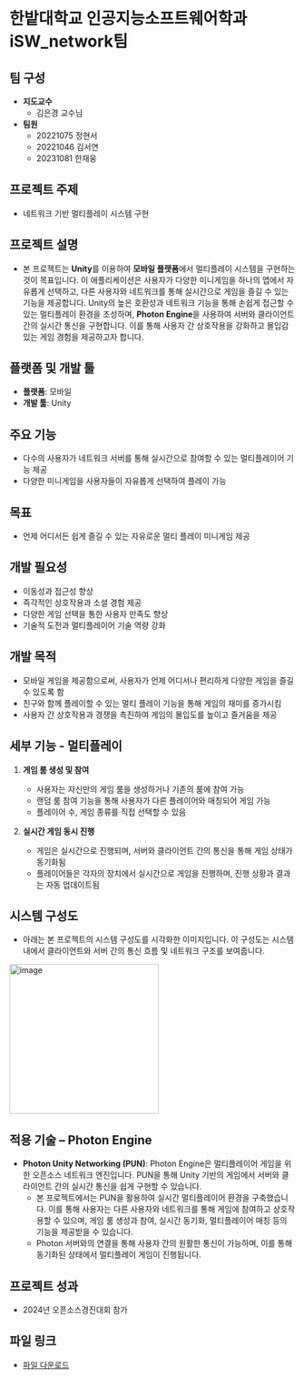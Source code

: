 # 한밭대학교 인공지능소프트웨어학과 iSW_network팀

## 팀 구성
- **지도교수**
  - 김은경 교수님
- **팀원**
  - 20221075 정현서
  - 20221046 김서연
  - 20231081 한재웅

## 프로젝트 주제
- 네트워크 기반 멀티플레이 시스템 구현

## 프로젝트 설명
- 본 프로젝트는 **Unity**를 이용하여 **모바일 플랫폼**에서 멀티플레이 시스템을 구현하는 것이 목표입니다. 이 애플리케이션은 사용자가 다양한 미니게임을 하나의 앱에서 자유롭게 선택하고, 다른 사용자와 네트워크를 통해 실시간으로 게임을 즐길 수 있는 기능을 제공합니다. Unity의 높은 호환성과 네트워크 기능을 통해 손쉽게 접근할 수 있는 멀티플레이 환경을 조성하며, **Photon Engine**을 사용하여 서버와 클라이언트 간의 실시간 통신을 구현합니다. 이를 통해 사용자 간 상호작용을 강화하고 몰입감 있는 게임 경험을 제공하고자 합니다.

## 플랫폼 및 개발 툴
- **플랫폼**: 모바일
- **개발 툴**: Unity

## 주요 기능
- 다수의 사용자가 네트워크 서버를 통해 실시간으로 참여할 수 있는 멀티플레이어 기능 제공
- 다양한 미니게임을 사용자들이 자유롭게 선택하여 플레이 가능

## 목표
- 언제 어디서든 쉽게 즐길 수 있는 자유로운 멀티 플레이 미니게임 제공

## 개발 필요성
- 이동성과 접근성 향상
- 즉각적인 상호작용과 소셜 경험 제공
- 다양한 게임 선택을 통한 사용자 만족도 향상
- 기술적 도전과 멀티플레이어 기술 역량 강화

## 개발 목적
- 모바일 게임을 제공함으로써, 사용자가 언제 어디서나 편리하게 다양한 게임을 즐길 수 있도록 함
- 친구와 함께 플레이할 수 있는 멀티 플레이 기능을 통해 게임의 재미를 증가시킴
- 사용자 간 상호작용과 경쟁을 촉진하여 게임의 몰입도를 높이고 즐거움을 제공

## 세부 기능 - 멀티플레이
1. **게임 룸 생성 및 참여**
   - 사용자는 자신만의 게임 룸을 생성하거나 기존의 룸에 참여 가능
   - 랜덤 룸 참여 기능을 통해 사용자가 다른 플레이어와 매칭되어 게임 가능
   - 플레이어 수, 게임 종류를 직접 선택할 수 있음

2. **실시간 게임 동시 진행**
   - 게임은 실시간으로 진행되며, 서버와 클라이언트 간의 통신을 통해 게임 상태가 동기화됨
   - 플레이어들은 각자의 장치에서 실시간으로 게임을 진행하며, 진행 상황과 결과는 자동 업데이트됨

## 시스템 구성도
- 아래는 본 프로젝트의 시스템 구성도를 시각화한 이미지입니다. 이 구성도는 시스템 내에서 클라이언트와 서버 간의 통신 흐름 및 네트워크 구조를 보여줍니다.
<img width="263" alt="image" src="https://github.com/user-attachments/assets/e1b723d0-80ae-44bb-8f98-693bf3c1c722">


## 적용 기술 – Photon Engine
- **Photon Unity Networking (PUN)**: Photon Engine은 멀티플레이어 게임을 위한 오픈소스 네트워크 엔진입니다. PUN을 통해 Unity 기반의 게임에서 서버와 클라이언트 간의 실시간 통신을 쉽게 구현할 수 있습니다.
   - 본 프로젝트에서는 PUN을 활용하여 실시간 멀티플레이어 환경을 구축했습니다. 이를 통해 사용자는 다른 사용자와 네트워크를 통해 게임에 참여하고 상호작용할 수 있으며, 게임 룸 생성과 참여, 실시간 동기화, 멀티플레이어 매칭 등의 기능을 제공받을 수 있습니다.
   - Photon 서버와의 연결을 통해 사용자 간의 원활한 통신이 가능하며, 이를 통해 동기화된 상태에서 멀티플레이 게임이 진행됩니다.

## 프로젝트 성과
- 2024년 오픈소스경진대회 참가

## 파일 링크
- [파일 다운로드](https://drive.google.com/file/d/1WPXKfwWyo0dItPZRrnOvTtpYlphxlcAL/view?usp=sharing)

